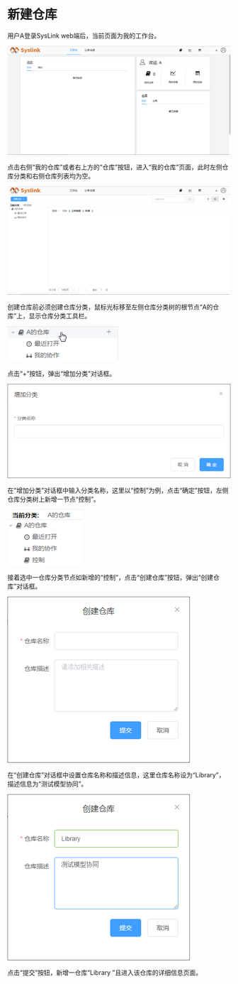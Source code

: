 # 新建仓库

用户A登录SysLink web端后，当前页面为我的工作台。

![&#x6211;&#x7684;&#x5DE5;&#x4F5C;&#x53F0;](../../../.gitbook/assets/xin-jian-cang-ku-1%20%281%29.png)

点击右侧“我的仓库”或者右上方的“仓库”按钮，进入“我的仓库”页面，此时左侧仓库分类和右侧仓库列表均为空。

![&#x201C;&#x6211;&#x7684;&#x4ED3;&#x5E93;&#x201D;&#x9875;&#x9762;](../../../.gitbook/assets/xin-jian-cang-ku-2.png)

创建仓库前必须创建仓库分类，鼠标光标移至左侧仓库分类树的根节点“A的仓库”上，显示仓库分类工具栏。

![&#x663E;&#x793A;&#x4ED3;&#x5E93;&#x5206;&#x7C7B;&#x5DE5;&#x5177;&#x680F;](../../../.gitbook/assets/xin-jian-cang-ku-3%20%281%29.png)

点击“+”按钮，弹出“增加分类”对话框。

![&#x201D;&#x589E;&#x52A0;&#x5206;&#x7C7B;&#x201C;&#x5BF9;&#x8BDD;&#x6846;](../../../.gitbook/assets/xin-jian-cang-ku-3.png)

在“增加分类”对话框中输入分类名称，这里以“控制”为例，点击“确定”按钮，左侧仓库分类树上新增一节点“控制”。

![&#x589E;&#x52A0;&#x5206;&#x7C7B;](../../../.gitbook/assets/xin-jian-cang-ku-4%20%281%29.png)

接着选中一仓库分类节点如新增的“控制”，点击“创建仓库”按钮，弹出“创建仓库”对话框。

![&#x201D;&#x521B;&#x5EFA;&#x4ED3;&#x5E93;&#x201C;&#x5BF9;&#x8BDD;&#x6846;](../../../.gitbook/assets/xin-jian-cang-ku-5.png)

在“创建仓库”对话框中设置仓库名称和描述信息，这里仓库名称设为“Library”，描述信息为“测试模型协同”。

![&#x521B;&#x5EFA;&#x4ED3;&#x5E93;](../../../.gitbook/assets/xin-jian-cang-ku-5%20%281%29.png)

点击“提交”按钮，新增一仓库“Library ”且进入该仓库的详细信息页面。

